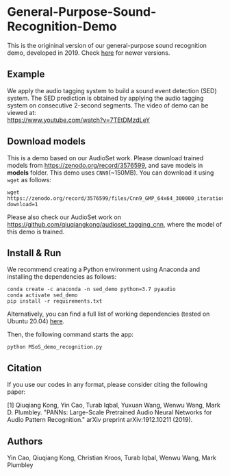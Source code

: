 # General-Purpose-Sound-Recognition-Demo


This is the origininal version of our general-purpose sound recognition demo, developed in 2019. Check [here](https://github.com/yinkalario/General-Purpose-Sound-Recognition-Demo) for newer versions.

## Example
We apply the audio tagging system to build a sound event detection (SED) system. The SED prediction is obtained by applying the audio tagging system on consecutive 2-second segments. The video of demo can be viewed at: <br>
https://www.youtube.com/watch?v=7TEtDMzdLeY

## Download models
This is a demo based on our AudioSet work. Please download trained models from https://zenodo.org/record/3576599, and save models in **models** folder. This demo uses `CNN9`(~150MB). You can download it using `wget` as follows:

```
wget https://zenodo.org/record/3576599/files/Cnn9_GMP_64x64_300000_iterations_mAP%3D0.37.pth?download=1
```

Please also check our AudioSet work on https://github.com/qiuqiangkong/audioset_tagging_cnn, where the model of this demo is trained.

## Install & Run

We recommend creating a Python environment using Anaconda and installing the dependencies as follows:

```shell
conda create -c anaconda -n sed_demo python=3.7 pyaudio
conda activate sed_demo
pip install -r requirements.txt
```

Alternatively, you can find a full list of working dependencies (tested on Ubuntu 20.04) [here](all_dependencies.txt).

Then, the following command starts the app:

```shell
python MSoS_demo_recognition.py
```

## Citation
If you use our codes in any format, please consider citing the following paper:

[1] Qiuqiang Kong, Yin Cao, Turab Iqbal, Yuxuan Wang, Wenwu Wang, Mark D. Plumbley. "PANNs: Large-Scale Pretrained Audio Neural Networks for Audio Pattern Recognition." arXiv preprint arXiv:1912.10211 (2019).

## Authors
Yin Cao, Qiuqiang Kong, Christian Kroos, Turab Iqbal, Wenwu Wang, Mark Plumbley
